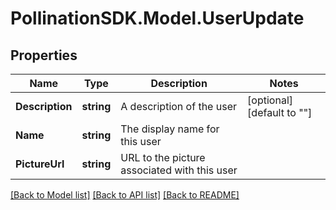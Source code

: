 
# PollinationSDK.Model.UserUpdate

## Properties

Name | Type | Description | Notes
------------ | ------------- | ------------- | -------------
**Description** | **string** | A description of the user | [optional] [default to ""]
**Name** | **string** | The display name for this user | 
**PictureUrl** | **string** | URL to the picture associated with this user | 

[[Back to Model list]](../README.md#documentation-for-models)
[[Back to API list]](../README.md#documentation-for-api-endpoints)
[[Back to README]](../README.md)

